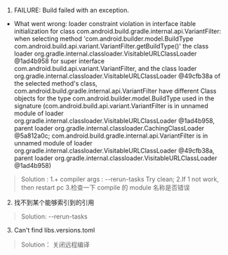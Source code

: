 
1. FAILURE: Build failed with an exception.

* What went wrong:
  loader constraint violation in interface itable initialization for class com.android.build.gradle.internal.api.VariantFilter:
  when selecting method 'com.android.builder.model.BuildType com.android.build.api.variant.VariantFilter.getBuildType()'
  the class loader org.gradle.internal.classloader.VisitableURLClassLoader @1ad4b958 for super interface com.android.build.api.variant.VariantFilter,
  and the class loader org.gradle.internal.classloader.VisitableURLClassLoader @49cfb38a of the selected method's class,
  com.android.build.gradle.internal.api.VariantFilter have different Class objects for the
  type com.android.builder.model.BuildType used in the signature (com.android.build.api.variant.VariantFilter is in unnamed module of loader
  org.gradle.internal.classloader.VisitableURLClassLoader @1ad4b958, parent loader org.gradle.internal.classloader.CachingClassLoader @5a812a0c;
  com.android.build.gradle.internal.api.VariantFilter is in unnamed module of loader org.gradle.internal.classloader.VisitableURLClassLoader @49cfb38a,
  parent loader org.gradle.internal.classloader.VisitableURLClassLoader @1ad4b958)

> Solution :
1.+ compiler args : --rerun-tasks Try clean;
2.If 1 not work, then restart pc
3.检查一下 compile 的 module 名称是否错误


2. 找不到某个能够索引到的引用

> Solution: --rerun-tasks

3. Can't find libs.versions.toml 

> Solution： 关闭远程编译
